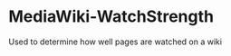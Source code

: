 MediaWiki-WatchStrength
=======================

Used to determine how well pages are watched on a wiki
